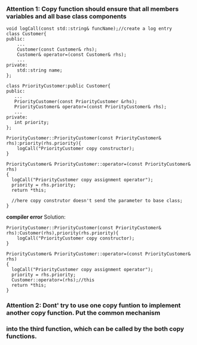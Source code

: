 ### Attention 1: Copy function should ensure that all members variables and all base class components
```
void logCall(const std::string& funcName);//create a log entry
class Customer{
public:
    ...
    Customer(const Customer& rhs);
    Customer& operator=(const Customer& rhs);
    ...
private:
    std::string name;
};
```

```
class PriorityCustomer:public Customer{
public:
   ...
   PriorityCustomer(const PriorityCustomer &rhs);
   PriorityCustomer& operator=(const PriorityCustomer& rhs);
   ...
private:
   int priority;
};

PriorityCustomer::PriorityCustomer(const PriorityCustomer& rhs):priority(rhs.priority){
    logCall("PriorityCustomer copy constructor);
}

PriorityCustomer& PriorityCustomer::operator=(const PriorityCustomer& rhs)
{
  logCall("PriorityCustomer copy assignment operator");
  priority = rhs.priority;
  return *this;
  
  //here copy construtor doesn't send the parameter to base class;
}

```
**compiler error**
Solution:

```
PriorityCustomer::PriorityCustomer(const PriorityCustomer& rhs):Customer(rhs),priority(rhs.priority){
    logCall("PriorityCustomer copy constructor);
}

PriorityCustomer& PriorityCustomer::operator=(const PriorityCustomer& rhs)
{
  logCall("PriorityCustomer copy assignment operator");
  priority = rhs.priority;
  Customer::operator=(rhs);//this 
  return *this;
}

```
### Attention 2: Dont' try to use one copy funtion to implement another copy function. Put the common mechanism 
### into the third function, which can be called by the both copy functions.

